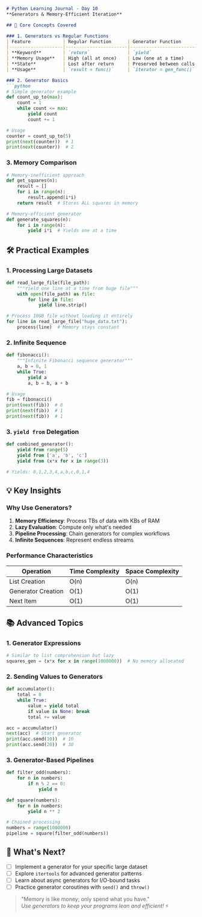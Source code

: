 
```markdown
# Python Learning Journal - Day 10  
**Generators & Memory-Efficient Iteration**  

## 🧠 Core Concepts Covered

### 1. Generators vs Regular Functions
| Feature            | Regular Function      | Generator Function      |
|--------------------|-----------------------|-------------------------|
| **Keyword**        | `return`              | `yield`                 |
| **Memory Usage**   | High (all at once)    | Low (one at a time)     |
| **State**          | Lost after return     | Preserved between calls |
| **Usage**          | `result = func()`     | `iterator = gen_func()` |

### 2. Generator Basics
```python
# Simple generator example
def count_up_to(max):
    count = 1
    while count <= max:
        yield count
        count += 1

# Usage
counter = count_up_to(5)
print(next(counter))  # 1
print(next(counter))  # 2
```

### 3. Memory Comparison
```python
# Memory-inefficient approach
def get_squares(n):
    result = []
    for i in range(n):
        result.append(i*i)
    return result  # Stores ALL squares in memory

# Memory-efficient generator
def generate_squares(n):
    for i in range(n):
        yield i*i  # Yields one at a time
```

## 🛠️ Practical Examples

### 1. Processing Large Datasets
```python
def read_large_file(file_path):
    """Yield one line at a time from huge file"""
    with open(file_path) as file:
        for line in file:
            yield line.strip()

# Process 10GB file without loading it entirely
for line in read_large_file("huge_data.txt"):
    process(line)  # Memory stays constant
```

### 2. Infinite Sequence
```python
def fibonacci():
    """Infinite Fibonacci sequence generator"""
    a, b = 0, 1
    while True:
        yield a
        a, b = b, a + b

# Usage
fib = fibonacci()
print(next(fib))  # 0
print(next(fib))  # 1
print(next(fib))  # 1
```

### 3. `yield from` Delegation
```python
def combined_generator():
    yield from range(5)
    yield from ['a', 'b', 'c']
    yield from (x*x for x in range(3))

# Yields: 0,1,2,3,4,a,b,c,0,1,4
```

## 💡 Key Insights

### Why Use Generators?
1. **Memory Efficiency**: Process TBs of data with KBs of RAM
2. **Lazy Evaluation**: Compute only what's needed
3. **Pipeline Processing**: Chain generators for complex workflows
4. **Infinite Sequences**: Represent endless streams

### Performance Characteristics
| Operation          | Time Complexity | Space Complexity |
|--------------------|-----------------|------------------|
| List Creation      | O(n)            | O(n)             |
| Generator Creation | O(1)            | O(1)             |
| Next Item          | O(1)            | O(1)             |

## 📚 Advanced Topics

### 1. Generator Expressions
```python
# Similar to list comprehension but lazy
squares_gen = (x*x for x in range(1000000))  # No memory allocated
```

### 2. Sending Values to Generators
```python
def accumulator():
    total = 0
    while True:
        value = yield total
        if value is None: break
        total += value

acc = accumulator()
next(acc)  # Start generator
print(acc.send(10))  # 10
print(acc.send(20))  # 30
```

### 3. Generator-Based Pipelines
```python
def filter_odd(numbers):
    for n in numbers:
        if n % 2 == 0:
            yield n

def square(numbers):
    for n in numbers:
        yield n ** 2

# Chained processing
numbers = range(1000000)
pipeline = square(filter_odd(numbers))
```

## 🚀 What's Next?
- [ ] Implement a generator for your specific large dataset
- [ ] Explore `itertools` for advanced generator patterns
- [ ] Learn about async generators for I/O-bound tasks
- [ ] Practice generator coroutines with `send()` and `throw()`

> "Memory is like money; only spend what you have."  
> *Use generators to keep your programs lean and efficient!* ⚡
```